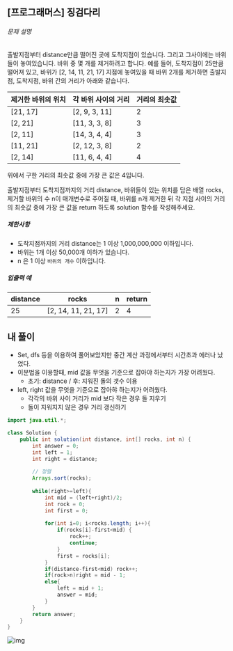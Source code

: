 ## [프로그래머스] 징검다리

###### 문제 설명

출발지점부터 distance만큼 떨어진 곳에 도착지점이 있습니다. 그리고 그사이에는 바위들이 놓여있습니다. 바위 중 몇 개를 제거하려고 합니다.
예를 들어, 도착지점이 25만큼 떨어져 있고, 바위가 [2, 14, 11, 21, 17] 지점에 놓여있을 때 바위 2개를 제거하면 출발지점, 도착지점, 바위 간의 거리가 아래와 같습니다.

| 제거한 바위의 위치 | 각 바위 사이의 거리 | 거리의 최솟값 |
| ------------------ | ------------------- | ------------- |
| [21, 17]           | [2, 9, 3, 11]       | 2             |
| [2, 21]            | [11, 3, 3, 8]       | 3             |
| [2, 11]            | [14, 3, 4, 4]       | 3             |
| [11, 21]           | [2, 12, 3, 8]       | 2             |
| [2, 14]            | [11, 6, 4, 4]       | 4             |

위에서 구한 거리의 최솟값 중에 가장 큰 값은 4입니다.

출발지점부터 도착지점까지의 거리 distance, 바위들이 있는 위치를 담은 배열 rocks, 제거할 바위의 수 n이 매개변수로 주어질 때, 바위를 n개 제거한 뒤 각 지점 사이의 거리의 최솟값 중에 가장 큰 값을 return 하도록 solution 함수를 작성해주세요.

##### 제한사항

- 도착지점까지의 거리 distance는 1 이상 1,000,000,000 이하입니다.
- 바위는 1개 이상 50,000개 이하가 있습니다.
- n 은 1 이상 `바위의 개수` 이하입니다.

##### 입출력 예

| distance | rocks               | n    | return |
| -------- | ------------------- | ---- | ------ |
| 25       | [2, 14, 11, 21, 17] | 2    | 4      |



## 내 풀이

* Set, dfs 등을 이용하여 풀어보았지만 중간 계산 과정에서부터 시간초과 에러나 났었다.
* 이분법을 이용할때, mid 값을 무엇을 기준으로 잡아야 하는지가 가장 어려웠다.
  * 초기: distance / 후: 지워진 돌의 갯수 이용
* left, right 값을 무엇을 기준으로 잡아햐 하는지가 어려웠다.
  * 각각의 바위 사이 거리가 mid 보다 작은 경우 돌 지우기
  * 돌이 지워지지 않은 경우 거리 갱신하기

```java
import java.util.*;

class Solution {
    public int solution(int distance, int[] rocks, int n) {
        int answer = 0;
        int left = 1;
        int right = distance;
        
        // 정렬
        Arrays.sort(rocks);
        
        while(right>=left){
            int mid = (left+right)/2;
            int rock = 0;
            int first = 0;
            
            for(int i=0; i<rocks.length; i++){
                if(rocks[i]-first<mid) {
                    rock++;
                    continue;
                }
                first = rocks[i];
            }
            if(distance-first<mid) rock++;
            if(rock>n)right = mid - 1; 
            else{
                left = mid + 1;
                answer = mid;
            }
        }
        return answer;
    }
}
```

![img](https://postfiles.pstatic.net/MjAyMzA4MDZfMjc4/MDAxNjkxMzA4Mzg4MjUw.seKau_m2-BmZEwl2oyclnKrqE2z-kGG3LAqQAUeUaksg.3g6lKPXitZTMGP5duWqm6qJ9PUc7Ozq1a-SOtc6zzogg.PNG.noksm2/image.png?type=w773)
